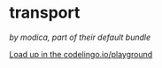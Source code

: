 # transport 

_by modica, part of their default bundle_


[Load up in the codelingo.io/playground](https://codelingo.io/playground/?repo=github.com/codelingo/hub&dir=tenets/modica/default/transport&tenet=modica/default/transport)